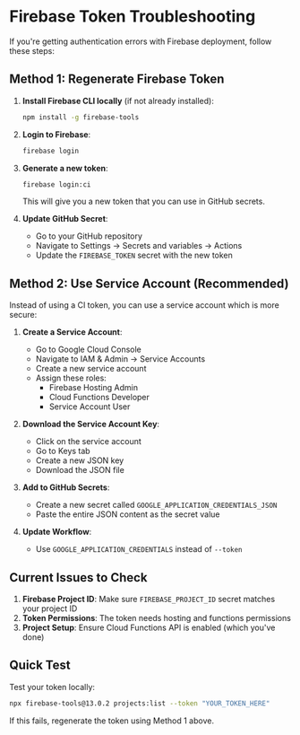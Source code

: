 # Firebase Token Troubleshooting

If you're getting authentication errors with Firebase deployment, follow these steps:

## Method 1: Regenerate Firebase Token

1. **Install Firebase CLI locally** (if not already installed):
   ```bash
   npm install -g firebase-tools
   ```

2. **Login to Firebase**:
   ```bash
   firebase login
   ```

3. **Generate a new token**:
   ```bash
   firebase login:ci
   ```
   This will give you a new token that you can use in GitHub secrets.

4. **Update GitHub Secret**:
   - Go to your GitHub repository
   - Navigate to Settings → Secrets and variables → Actions  
   - Update the `FIREBASE_TOKEN` secret with the new token

## Method 2: Use Service Account (Recommended)

Instead of using a CI token, you can use a service account which is more secure:

1. **Create a Service Account**:
   - Go to Google Cloud Console
   - Navigate to IAM & Admin → Service Accounts
   - Create a new service account
   - Assign these roles:
     - Firebase Hosting Admin
     - Cloud Functions Developer
     - Service Account User

2. **Download the Service Account Key**:
   - Click on the service account
   - Go to Keys tab
   - Create a new JSON key
   - Download the JSON file

3. **Add to GitHub Secrets**:
   - Create a new secret called `GOOGLE_APPLICATION_CREDENTIALS_JSON`
   - Paste the entire JSON content as the secret value

4. **Update Workflow**:
   - Use `GOOGLE_APPLICATION_CREDENTIALS` instead of `--token`

## Current Issues to Check

1. **Firebase Project ID**: Make sure `FIREBASE_PROJECT_ID` secret matches your project ID
2. **Token Permissions**: The token needs hosting and functions permissions
3. **Project Setup**: Ensure Cloud Functions API is enabled (which you've done)

## Quick Test

Test your token locally:
```bash
npx firebase-tools@13.0.2 projects:list --token "YOUR_TOKEN_HERE"
```

If this fails, regenerate the token using Method 1 above.
